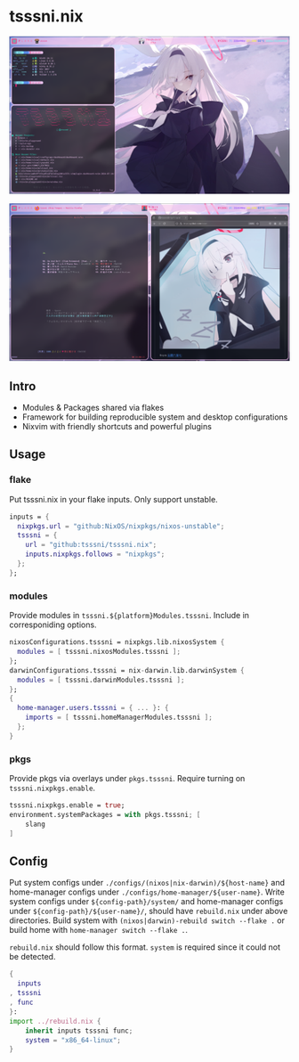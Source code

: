 # tsssni.nix

![md0](./configs/nixos/msi/tsssni/visual/md0.png)

![md1](./configs/nixos/msi/tsssni/visual/md1.png)

## Intro

- Modules & Packages shared via flakes
- Framework for building reproducible system and desktop configurations
- Nixvim with friendly shortcuts and powerful plugins

## Usage

### flake

Put tsssni.nix in your flake inputs. Only support unstable.

```nix
inputs = {
  nixpkgs.url = "github:NixOS/nixpkgs/nixos-unstable";
  tsssni = {
    url = "github:tsssni/tsssni.nix";
    inputs.nixpkgs.follows = "nixpkgs";
  };
};
```

### modules

Provide modules in `tsssni.${platform}Modules.tsssni`. Include in corresponiding options.

```nix
nixosConfigurations.tsssni = nixpkgs.lib.nixosSystem {
  modules = [ tsssni.nixosModules.tsssni ];
};
darwinConfigurations.tsssni = nix-darwin.lib.darwinSystem {
  modules = [ tsssni.darwinModules.tsssni ];
};
{
  home-manager.users.tsssni = { ... }: {
    imports = [ tsssni.homeManagerModules.tsssni ];
  };
}
```

### pkgs

Provide pkgs via overlays under `pkgs.tsssni`. Require turning on `tsssni.nixpkgs.enable`.

```nix
tsssni.nixpkgs.enable = true;
environment.systemPackages = with pkgs.tsssni; [
    slang
]
```

## Config

Put system configs under `./configs/(nixos|nix-darwin)/${host-name}` and home-manager configs under `./configs/home-manager/${user-name}`. Write system configs under `${config-path}/system/` and home-manager configs under `${config-path}/${user-name}/`, should have `rebuild.nix` under above directories. Build system with `(nixos|darwin)-rebuild switch --flake .` or build home with `home-manager switch --flake .`.

`rebuild.nix` should follow this format. `system` is required since it could not be detected.

```nix
{
  inputs
, tsssni
, func
}:
import ../rebuild.nix {
	inherit inputs tsssni func;
	system = "x86_64-linux";
}
```

